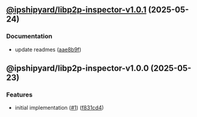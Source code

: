 ## [@ipshipyard/libp2p-inspector-v1.0.1](https://github.com/ipshipyard/js-libp2p-inspector/compare/@ipshipyard/libp2p-inspector-1.0.0...@ipshipyard/libp2p-inspector-1.0.1) (2025-05-24)

### Documentation

* update readmes ([aae8b9f](https://github.com/ipshipyard/js-libp2p-inspector/commit/aae8b9f578468a430a27294d3fa6e51dcab4e8e9))

## @ipshipyard/libp2p-inspector-v1.0.0 (2025-05-23)

### Features

* initial implementation ([#1](https://github.com/ipshipyard/js-libp2p-inspector/issues/1)) ([f831cd4](https://github.com/ipshipyard/js-libp2p-inspector/commit/f831cd4e7eff8f10db7c44a3b111dc46ff4892a7))
